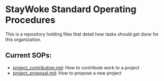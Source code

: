 # StayWoke Standard Operating Procedures

This is a repository holding files that detail how tasks should get done for this organization.

## Current SOPs:

- [project_contribution.md](./project_contribution.md): How to contribute work to a project
- [project_proposal.md](./project_proposal.md): How to propose a new project